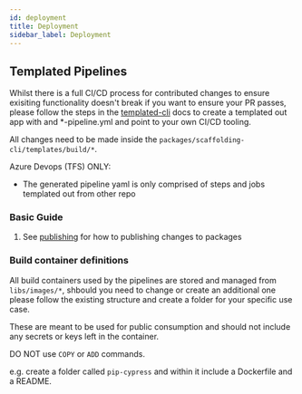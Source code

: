 ```yaml
---
id: deployment
title: Deployment
sidebar_label: Deployment
---
```


## Templated Pipelines

Whilst there is a full CI/CD process for contributed changes to ensure exisiting functionality doesn't break if you want to ensure your PR passes, please follow the steps in the [templated-cli](./packages.md) docs to create a templated out app with and *-pipeline.yml and point to your own CI/CD tooling.

All changes need to be made inside the `packages/scaffolding-cli/templates/build/*`.

Azure Devops (TFS) ONLY:
  - The generated pipeline yaml is only comprised of steps and jobs templated out from other repo 

### Basic Guide 

<!-- Add more steps. -->

1. See [publishing](./publishing.md) for how to publishing changes to packages


### Build container definitions
All build containers used by the pipelines are stored and managed from `libs/images/*`, shbould you need to change or create an additional one please follow the existing structure and create a folder for your specific use case. 

These are meant to be used for public consumption and should not include any secrets or keys left in the container.

DO NOT use `COPY` or `ADD` commands.

e.g. create a folder called `pip-cypress` and within it include a Dockerfile and a README.

